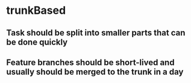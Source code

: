 # trunkBased


## Task should be split into smaller parts that can be done quickly
## Feature branches should be short-lived and usually should be merged to the trunk in a day
